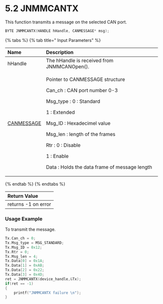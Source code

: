 # 5.2	JNMMCANTX

This function transmits a message on the selected CAN port.

```c
BYTE JNMMCANTX(HANDLE hHandle, CANMESSAGE* msg);
```

{% tabs %}
{% tab title=" Input Parameters" %}
<table>
  <thead>
    <tr>
      <th style="text-align:left">Name</th>
      <th style="text-align:left">Description</th>
    </tr>
  </thead>
  <tbody>
    <tr>
      <td style="text-align:left">hHandle</td>
      <td style="text-align:left">The hHandle is received from JNMMCANOpen().</td>
    </tr>
    <tr>
      <td style="text-align:left"><a href="5.a-structure-definitions/canmessage.md">CANMESSAGE</a>
      </td>
      <td style="text-align:left">
        <p>Pointer to CANMESSAGE structure</p>
        <p>Can_ch : CAN port number 0-3</p>
        <p>Msg_type : 0 : Standard</p>
        <p>1 : Extended</p>
        <p>Msg_ID : Hexadecimel value</p>
        <p>Msg_len : length of the frames</p>
        <p>Rtr : 0 : Disable</p>
        <p>1 : Enable</p>
        <p>Data : Holds the data frame of message length</p>
      </td>
    </tr>
  </tbody>
</table>
{% endtab %}
{% endtabs %}

| Return Value |
| :--- |
| returns -1 on error |

### Usage Example

To transmit the message.

```c
Tx.Can_ch = 0;
Tx.Msg_type = MSG_STANDARD;
Tx.Msg_ID = 0x12;
Tx.Rtr = 0;
Tx.Msg_len = 4;
Tx.Data[0] = 0x1A;
Tx.Data[1] = 0xAB;
Tx.Data[2] = 0x22;
Tx.Data[3] = 0x4D;
ret = JNMMCANTX(device_handle,&Tx);
if(ret == -1)
{
	printf("JNMMCANTX failure \n");
}
```

